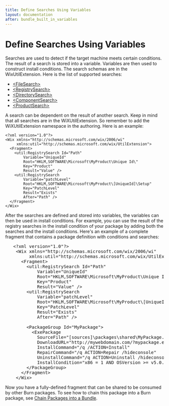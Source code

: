 ```yaml
---
title: Define Searches Using Variables
layout: documentation
after: bundle_built_in_variables
---
```

# Define Searches Using Variables

Searches are used to detect if the target machine meets certain conditions. The result of a search is stored into a variable. Variables are then used to construct install conditions. The search schemas are in the WixUtilExtension. Here is the list of supported searches:

* [&lt;FileSearch&gt;](~/xsd/util/filesearch.html)
* [&lt;RegistrySearch&gt;](~/xsd/util/registrysearch.html)
* [&lt;DirectorySearch&gt;](~/xsd/util/directorysearch.html)
* [&lt;ComponentSearch&gt;](~/xsd/util/componentsearch.html)
* [&lt;ProductSearch&gt;](~/xsd/util/productsearch.html)

A search can be dependent on the result of another search. Keep in mind that all searches are in the WiXUtilExtension. So remember to add the WiXUtilExtension namespace in the authoring. Here is an example:

    <?xml version="1.0"?>
    <Wix xmlns="http://schemas.microsoft.com/wix/2006/wi"
         xmlns:util="http://schemas.microsoft.com/wix/UtilExtension">
      <Fragment>
        <util:RegistrySearch Id="Path"
            Variable="UniqueId"
            Root="HKLM,SOFTWARE\Microsoft\MyProduct\Unique Id\"
            Key="Product"
            Result="Value" />
        <util:RegistrySearch 
            Variable="patchLevel"
            Root="HKLM,SOFTWARE\Microsoft\MyProduct\[UniqueId]\Setup"
            Key="PatchLevel"
            Result="Exists" 
            After="Path" />
      </Fragment>
    </Wix>

After the searches are defined and stored into variables, the variables can then be used in install conditions. For example, you can use the result of the registry searches in the install condition of your package by adding both the searches and the install conditions. Here&apos;s an example of a complete fragment that contains a package definition with conditions and searches:

<pre>   &lt;?xml version=&quot;1.0&quot;?&gt;
    &lt;Wix xmlns=&quot;http://schemas.microsoft.com/wix/2006/wi&quot;
         xmlns:util=&quot;http://schemas.microsoft.com/wix/UtilExtension&quot;&gt;
      &lt;Fragment&gt;
        &lt;util:RegistrySearch Id=&quot;Path&quot;
            Variable=&quot;UniqueId&quot;
            Root=&quot;HKLM,SOFTWARE\Microsoft\MyProduct\Unique Id\&quot;
            Key=&quot;Product&quot;
            Result=&quot;Value&quot; /&gt;
        &lt;util:RegistrySearch 
            Variable=&quot;patchLevel&quot;
            Root=&quot;HKLM,SOFTWARE\Microsoft\MyProduct\[UniqueId]\Setup&quot;
            Key=&quot;PatchLevel&quot;
            Result=&quot;Exists&quot; 
            After=&quot;Path&quot; /&gt;

        &lt;PackageGroup Id=&quot;MyPackage&quot;&gt;
          &lt;ExePackage 
            SourceFile=&quot;[sources]\packages\shared\MyPackage.exe&quot;
            DownloadURL=&quot;http://mywebdomain.com/?mypackage.exe&quot;
            InstallCommand=&quot;/q /ACTION=Install&quot;
            RepairCommand=&quot;/q ACTION=Repair /hideconsole&quot;
            UninstallCommand=&quot;/q ACTION=Uninstall /hideconsole&quot;
            InstallCondition=&quot;x86 = 1 AND OSVersion &gt;= v5.0.5121.0 <strong class="highlight">AND PatchLevel = 0</strong>&quot; /&gt;
        &lt;/PackageGroup&gt;
      &lt;/Fragment&gt;
    &lt;/Wix&gt;  </pre>

Now you have a fully-defined fragment that can be shared to be consumed by other Burn packages. To see how to chain this package into a Burn package, see [Chain Packages into a Bundle](bundle_author_chain.html).
